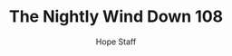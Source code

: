 ---
image: /assets/img/nwd/108_nwd_john_4_14_erv.png
title: The Nightly Wind Down 108
categories:
  - The Nightly Wind Down
author: Hope Staff
notes: The Nightly Wind Down 108
embed: >-
  EMBED_GOES_HERE
transcript: >-
  SOME LINES OF TEXT START HERE
---
